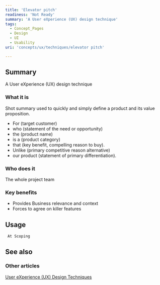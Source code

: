 ```yaml
---
title: 'Elevator pitch'
readiness: 'Not Ready'
summary: 'A User eXperience (UX) design technique'
tags:
  - Concept_Pages
  - Design
  - UI
  - Usability
uri: 'concepts/ux/techniques/elevator pitch'

---
```

## Summary

A User eXperience (UX) design technique

### What it is

Shot summary used to quickly and simply define a product and its value proposition.

-   For (target customer)
-   who (statement of the need or opportunity)
-   the (product name)
-   is a (product category)
-   that (key benefit, compelling reason to buy).
-   Unlike (primary competitive reason alternative)
-   our product (statement of primary differentiation).

### Who does it

The whole project team

### Key benefits

-   Provides Business relevance and context
-   Forces to agree on killer features

## Usage

     At Scoping

## See also

### Other articles

[User eXperience (UX) Design Techniques](/concepts/ux/techniques)
